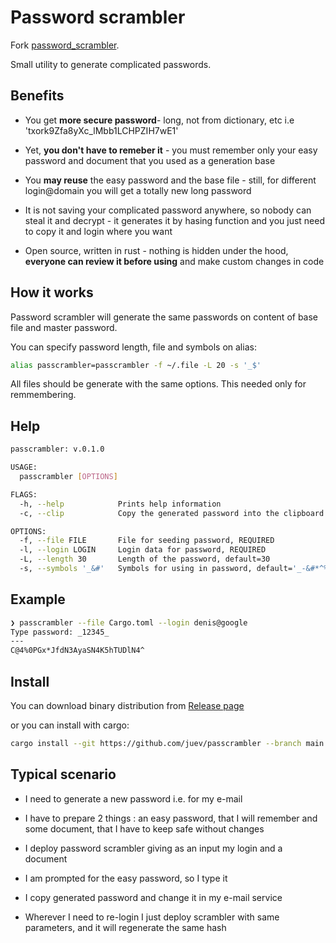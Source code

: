 # Password scrambler

Fork [password_scrambler](https://github.com/hasherezade/password_scrambler).

Small utility to generate complicated passwords.

## Benefits

+ You get **more secure password**- long, not from dictionary, etc i.e
  'txork9Zfa8yXc_lMbb1LCHPZIH7wE1'

+ Yet, **you don't have to remeber it** - you must remember only your easy
  password and document that you used as a generation base

+ You **may reuse** the easy password and the base file - still, for different
  login@domain you will get a totally new long password

+ It is not saving your complicated password anywhere, so nobody can steal it
  and decrypt - it generates it by hasing function and you just need to copy it
  and login where you want

+ Open source, written in rust - nothing is hidden under the hood, **everyone
  can review it before using** and make custom changes in code

## How it works

Password scrambler will generate the same passwords on content of base file and
master password.

You can specify password length, file and symbols on alias:

```bash
alias passcrambler=passcrambler -f ~/.file -L 20 -s '_$'
```

All files should be generate with the same options. This needed only for
remmembering.

## Help

```bash
passcrambler: v.0.1.0

USAGE:
  passcrambler [OPTIONS]

FLAGS:
  -h, --help            Prints help information
  -c, --clip            Copy the generated password into the clipboard instead of displaying

OPTIONS:
  -f, --file FILE       File for seeding password, REQUIRED
  -l, --login LOGIN     Login data for password, REQUIRED
  -L, --length 30       Length of the password, default=30
  -s, --symbols '_&#'   Symbols for using in password, default='_-&#*^%$@!~'
```

## Example

```bash
❯ passcrambler --file Cargo.toml --login denis@google
Type password: _12345_
---
C@4%0PGx*JfdN3AyaSN4K5hTUDlN4^
```

## Install

You can download binary distribution from [Release
page](https://github.com/juev/passcrambler/releases/latest)

or you can install with cargo:

```bash
cargo install --git https://github.com/juev/passcrambler --branch main
```

## Typical scenario

+ I need to generate a new password i.e. for my e-mail

+ I have to prepare 2 things : an easy password, that I will remember and some
  document, that I have to keep safe without changes

+ I deploy password scrambler giving as an input my login and a document

+ I am prompted for the easy password, so I type it

+ I copy generated password and change it in my e-mail service

+ Wherever I need to re-login I just deploy scrambler with same parameters, and
  it will regenerate the same hash
